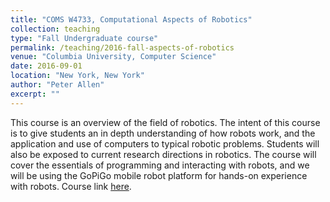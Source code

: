 ```yaml
---
title: "COMS W4733, Computational Aspects of Robotics"
collection: teaching
type: "Fall Undergraduate course"
permalink: /teaching/2016-fall-aspects-of-robotics
venue: "Columbia University, Computer Science"
date: 2016-09-01
location: "New York, New York"
author: "Peter Allen"
excerpt: ""
---
```


This course is an overview of the field of robotics. The intent of this course is to give students an in depth understanding of how robots work, and the application and use of computers to typical robotic problems. Students will also be exposed to current research directions in robotics. The course will cover the essentials of programming and interacting with robots, and we will be using the GoPiGo mobile robot platform for hands-on experience with robots. Course link [here](http://www.cs.columbia.edu/~allen/F16/).
